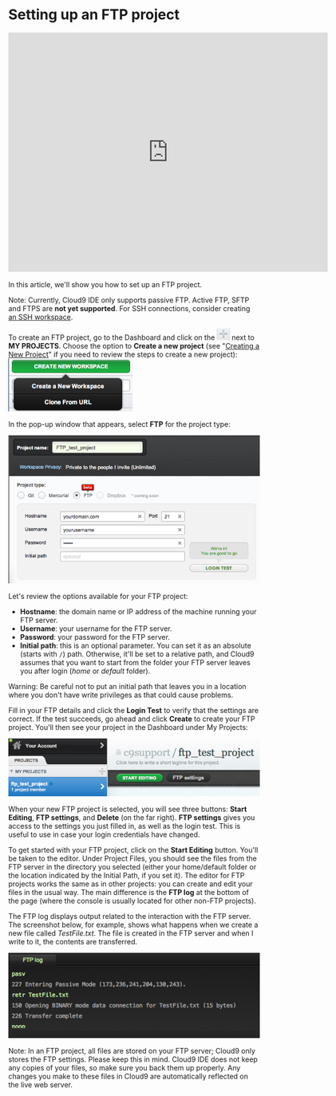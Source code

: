 # Setting up an FTP project

<div class="video-container">
<iframe width="640" height="480" src="https://www.youtube.com/embed/HehwOFg7jYc" frameborder="0" allowfullscreen></iframe>
</div>

In this article, we'll show you how to set up an FTP project.

Note: Currently, Cloud9 IDE only supports passive FTP. Active FTP, SFTP and FTPS are **not yet supported**. For SSH connections, consider creating [an SSH workspace](./run_your_own_workspace.html).

To create an FTP project, go to the Dashboard and click on the ![Project Add Icon](./resources/icons/workspacePlusIcon.png) next to **MY PROJECTS**. Choose the option to **Create a new project** (see "[Creating a New Project](./creating_new_workspace.html)" if you need to review the steps to create a new project):  
![New workspace creation](./resources/images/newWorkspace.png)

In the pop-up window that appears, select **FTP** for the project type:

![FTP Options](./resources/images/FTPoptions.png)

Let's review the options available for your FTP project:

* **Hostname**: the domain name or IP address of the machine running your FTP server.
* **Username**: your username for the FTP server.
* **Password**: your password for the FTP server.
* **Initial path**: this is an optional parameter. You can set it as an absolute (starts with `/`) path. Otherwise, it'll be set to a relative path, and Cloud9 assumes that you want to start from the folder your FTP server leaves you after login (_home_ or _default_ folder).


Warning: Be careful not to put an initial path that leaves you in a location where you don't have write privileges as that could cause problems.

Fill in your FTP details and click the **Login Test** to verify that the settings are correct. If the test succeeds, go ahead and click **Create** to create your FTP project. You'll then see your project in the Dashboard under My Projects:

![New FTP Project](./resources/images/newFtpWorkspace.png)

When your new FTP project is selected, you will see three buttons: **Start Editing**, **FTP settings**, and **Delete** (on the far right). **FTP settings** gives you access to the settings you just filled in, as well as the login test. This is useful to use in case your login credentials have changed.

To get started with your FTP project, click on the **Start Editing** button. You'll be taken to the editor. Under Project Files, you should see the files from the FTP server in the directory you selected (either your home/default folder or the location indicated by the Initial Path, if you set it). The editor for FTP projects works the same as in other projects: you can create and edit your files in the usual way. The main difference is the **FTP log** at the bottom of the page (where the console is usually located for other non-FTP projects).

The FTP log displays output related to the interaction with the FTP server. The screenshot below, for example, shows what happens when we create a new file called _TestFile.txt_. The file is created in the FTP server and when I write to it, the contents are transferred.

![Demonstrating new files in the FTP](./resources/images/FTPlog.png)

Note: In an FTP project, all files are stored on your FTP server; Cloud9 only stores the FTP settings. Please keep this in mind. Cloud9 IDE does not keep any copies of your files, so make sure you back them up properly. Any changes you make to these files in Cloud9 are automatically reflected on the live web server.